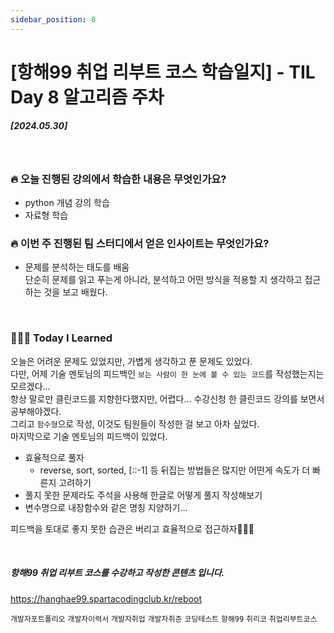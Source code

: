 ```yaml
---
sidebar_position: 8
---
```


# [항해99 취업 리부트 코스 학습일지] - TIL Day 8 알고리즘 주차 


##### [2024.05.30]

<br/>


### 🔥 오늘 진행된 강의에서 학습한 내용은 무엇인가요?
- python 개념 강의 학습
- 자료형 학습


### 🔥 이번 주 진행된 팀 스터디에서 얻은 인사이트는 무엇인가요?
- 문제를 분석하는 태도를 배움 <br/>
  단순히 문제를 읽고 푸는게 아니라, 분석하고 어떤 방식을 적용할 지 생각하고 접근하는 것을 보고 배웠다.
  


<br/>


### 👩🏻‍💻 Today I Learned
오늘은 어려운 문제도 있었지만, 가볍게 생각하고 푼 문제도 있었다.<br/>
다만, 어제 기술 멘토님의 피드백인 ```보는 사람이 한 눈에 볼 수 있는 코드```를 작성했는지는 모르겠다...<br/>
항상 말로만 클린코드를 지향한다했지만, 어렵다... 수강신청 한 클린코드 강의를 보면서 공부해야겠다.<br/>
그리고 ```함수형```으로 작성, 이것도 팀원들이 작성한 걸 보고 아차 싶었다.<br/> 
마지막으로 기술 멘토님의 피드백이 있었다.

- 효율적으로 풀자
  - reverse, sort, sorted, [::-1] 등 뒤집는 방법들은 많지만 어떤게 속도가 더 빠른지 고려하기
- 풀지 못한 문제라도 주석을 사용해 한글로 어떻게 풀지 작성해보기
- 변수명으로 내장함수와 같은 명칭 지양하기...

피드백을 토대로 좋지 못한 습관은 버리고 효율적으로 접근하자💪🏻🔥




<br/>

##### 항해99 취업 리부트 코스를 수강하고 작성한 콘텐츠 입니다.
https://hanghae99.spartacodingclub.kr/reboot


```개발자포트폴리오``` ```개발자이력서``` ```개발자취업``` ```개발자취준``` ```코딩테스트``` ```항해99``` ```취리코``` ```취업리부트코스```




